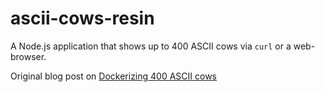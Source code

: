 # ascii-cows-resin

A Node.js application that shows up to 400 ASCII cows via `curl` or a web-browser.

Original blog post on [Dockerizing 400 ASCII cows](http://blog.alexellis.io/cows-on-docker/)
